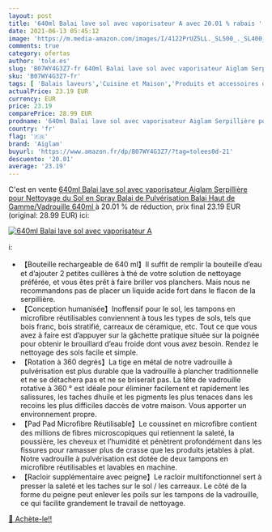 ```yaml
---
layout: post
title: '640ml Balai lave sol avec vaporisateur A avec 20.01 % rabais '
date: 2021-06-13 05:45:12
image: 'https://m.media-amazon.com/images/I/4122PrUZ5LL._SL500_._SL400_.jpg'
comments: true
category: ofertas
author: 'tole.es'
slug: 'B07WY4G3Z7-fr 640ml Balai lave sol avec vaporisateur Aiglam Serpillière...'
sku: 'B07WY4G3Z7-fr'
tags: [ 'Balais laveurs','Cuisine et Maison','Produits et accessoires de nettoyage','aiglam', ]
actualPrice: 23.19 EUR
currency: EUR
price: 23.19
comparePrice: 28.99 EUR
prodname: '640ml Balai lave sol avec vaporisateur Aiglam Serpillière pour Nettoyage du Sol en Spray Balai de Pulvérisation Balai Haut de Gamme/Vadrouille  640ml '
country: 'fr'
flag: '🇫🇷'
brand: 'Aiglam'
buyurl: 'https://www.amazon.fr/dp/B07WY4G3Z7/?tag=tolees0d-21'
descuento: '20.01'
average: '23.19'
---
```


C'est en vente [640ml Balai lave sol avec vaporisateur Aiglam Serpillière pour Nettoyage du Sol en Spray Balai de Pulvérisation Balai Haut de Gamme/Vadrouille  640ml ](https://www.amazon.fr/dp/B07WY4G3Z7/?tag=tolees0d-21)  à  20.01 % de réduction, prix final  23.19 EUR (original: 28.99 EUR) ici:

[![640ml Balai lave sol avec vaporisateur A](https://m.media-amazon.com/images/I/4122PrUZ5LL._SL500_._SL400_.jpg)](https://www.amazon.fr/dp/B07WY4G3Z7/?tag=tolees0d-21)

ℹ️:

- 【Bouteille rechargeable de 640 ml】Il suffit de remplir la bouteille d’eau et d’ajouter 2 petites cuillères à thé de votre solution de nettoyage préférée, et vous êtes prêt à faire briller vos planchers. Mais nous ne recommandons pas de placer un liquide acide fort dans le flacon de la serpillière.
- 【Conception humanisée】Inoffensif pour le sol, les tampons en microfibre réutilisables conviennent à tous les types de sols, tels que bois franc, bois stratifié, carreaux de céramique, etc. Tout ce que vous avez à faire est d’appuyer sur la gâchette pratique située sur la poignée pour obtenir le brouillard d’eau froide dont vous avez besoin. Rendez le nettoyage des sols facile et simple.
- 【Rotation à 360 degrés】La tige en métal de notre vadrouille à pulvérisation est plus durable que la vadrouille à plancher traditionnelle et ne se détachera pas et ne se briserait pas. La tête de vadrouille rotative à 360 ° est idéale pour éliminer facilement et rapidement les salissures, les taches dhuile et les pigments les plus tenaces dans les recoins les plus difficiles daccès de votre maison. Vous apporter un environnement propre.
- 【Pad Pad Microfibre Réutilisable】Le coussinet en microfibre contient des millions de fibres microscopiques qui retiennent la saleté, la poussière, les cheveux et l’humidité et pénètrent profondément dans les fissures pour ramasser plus de crasse que les produits jetables à plat. Notre vadrouille à pulvérisation est dotée de deux tampons en microfibre réutilisables et lavables en machine.
- 【Racloir supplémentaire avec peigne】Le racloir multifonctionnel sert à presser la saleté et les taches sur le sol / les carreaux. Le côté de la forme du peigne peut enlever les poils sur les tampons de la vadrouille, ce qui facilite grandement le travail de nettoyage.

[🛒 Achète-le!!](https://www.amazon.fr/dp/B07WY4G3Z7/?tag=tolees0d-21)
